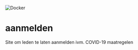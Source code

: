![Docker](https://github.com/djoamersfoort/aanmelden/workflows/Docker/badge.svg)

# aanmelden
Site om leden te laten aanmelden ivm. COVID-19 maatregelen
